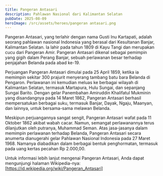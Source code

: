 ```yaml
---
title: Pangeran Antasari
description: Pahlawan Nasional dari Kalimantan Selatan
pubDate: 2025-08-09
heroImage: /src/assets/heroes/pangeran antasari.png
---
```

Pangeran Antasari, yang terlahir dengan nama Gusti Inu Kartapati, adalah seorang pahlawan nasional Indonesia yang berasal dari Kesultanan Banjar, Kalimantan Selatan. Ia lahir pada tahun 1809 di Kayu Tangi dan merupakan cucu dari Pangeran Amir. Pangeran Antasari dikenal sebagai pemimpin yang gigih dalam Perang Banjar, sebuah perlawanan besar terhadap penjajahan Belanda pada abad ke-19.

Perjuangan Pangeran Antasari dimulai pada 25 April 1859, ketika ia memimpin sekitar 300 prajurit menyerang tambang batu bara Belanda di Pengaron. Perlawanan ini kemudian meluas ke berbagai wilayah di Kalimantan Selatan, termasuk Martapura, Hulu Sungai, dan sepanjang Sungai Barito. Dengan gelar Panembahan Amiruddin Khalifatul Mukminin yang disandangnya pada 14 Maret 1862, Pangeran Antasari berhasil mempersatukan berbagai suku, termasuk Banjar, Dayak, Ngaju, Maanyan, dan lainnya, untuk bersama-sama melawan Belanda.

Meskipun perjuangannya sangat sengit, Pangeran Antasari wafat pada 11 Oktober 1862 akibat wabah cacar. Namun, semangat perlawanannya terus dilanjutkan oleh putranya, Muhammad Seman. Atas jasa-jasanya dalam memimpin perlawanan terhadap Belanda, Pangeran Antasari secara anumerta dianugerahi gelar Pahlawan Nasional Indonesia pada 27 Maret 1968. Namanya diabadikan dalam berbagai bentuk penghormatan, termasuk pada uang kertas pecahan Rp 2.000,00.

Untuk informasi lebih lanjut mengenai Pangeran Antasari, Anda dapat mengunjungi halaman Wikipedia-nya: [https://id.wikipedia.org/wiki/Pangeran_Antasari]
